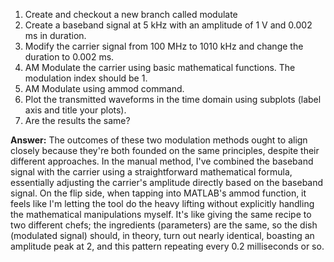 1. Create and checkout a new branch called modulate
2. Create a baseband signal at 5 kHz with an amplitude of 1 V and 0.002 ms in duration.
3. Modify the carrier signal from 100 MHz to 1010 kHz and change the duration to 0.002 ms.
4. AM Modulate the carrier using basic mathematical functions. The modulation index should be 1.
5. AM Modulate using ammod command.
6. Plot the transmitted waveforms in the time domain using subplots (label axis and title your plots). 
7. Are the results the same?



**Answer:** The outcomes of these two modulation methods ought to align closely because they're both founded on
the same principles, despite their different approaches. In the manual method, I've combined the baseband 
signal with the carrier using a straightforward mathematical formula, essentially adjusting the carrier's 
amplitude directly based on the baseband signal. On the flip side, when tapping into MATLAB's ammod function, 
it feels like I'm letting the tool do the heavy lifting without explicitly handling the mathematical manipulations 
myself. It's like giving the same recipe to two different chefs; the ingredients (parameters) are the same, 
so the dish (modulated signal) should, in theory, turn out nearly identical, boasting an amplitude peak at 2, 
and this pattern repeating every 0.2 milliseconds or so.
